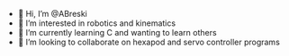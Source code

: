 - 👋 Hi, I’m @ABreski
- 👀 I’m interested in robotics and kinematics
- 🌱 I’m currently learning C and wanting to learn others
- 💞️ I’m looking to collaborate on hexapod and servo controller programs

<!---
ABreski/ABreski is a ✨ special ✨ repository because its `README.md` (this file) appears on your GitHub profile.
You can click the Preview link to take a look at your changes.
--->

